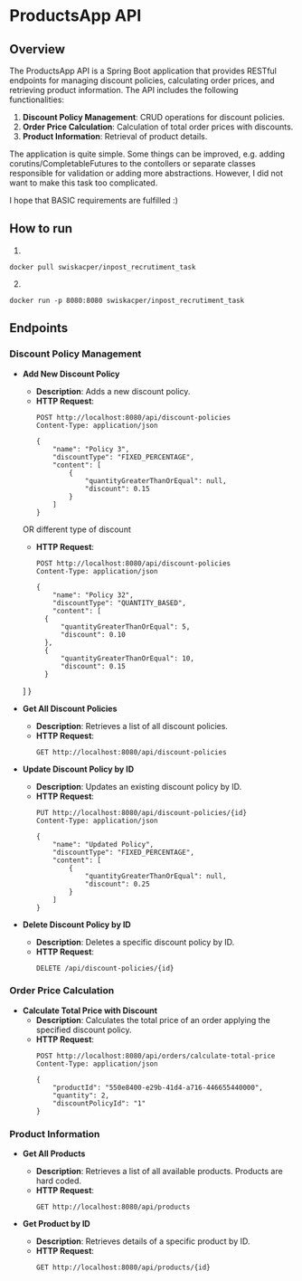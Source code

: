 # ProductsApp API

## Overview

The ProductsApp API is a Spring Boot application that provides RESTful endpoints for managing discount policies, calculating order prices, and retrieving product information. The API includes the following functionalities:

1. **Discount Policy Management**: CRUD operations for discount policies.
2. **Order Price Calculation**: Calculation of total order prices with discounts.
3. **Product Information**: Retrieval of product details.


The application is quite simple. Some things can be improved, e.g. adding corutins/CompletableFutures to the contollers or separate classes responsible for validation or adding more abstractions. However, I did not want to make this task too complicated.

I hope that BASIC requirements are fulfilled :) 

## How to run
1.
```
docker pull swiskacper/inpost_recrutiment_task
```

2. 
```
docker run -p 8080:8080 swiskacper/inpost_recrutiment_task
```


## Endpoints

### Discount Policy Management

- **Add New Discount Policy**
    - **Description**: Adds a new discount policy.
    - **HTTP Request**:
      ```http
      POST http://localhost:8080/api/discount-policies
      Content-Type: application/json
  
      {
          "name": "Policy 3",
          "discountType": "FIXED_PERCENTAGE",
          "content": [
              {
                  "quantityGreaterThanOrEqual": null,
                  "discount": 0.15
              }
          ]
      }
      ```

  OR different type of discount
    - **HTTP Request**:
      ```http
      POST http://localhost:8080/api/discount-policies
      Content-Type: application/json
  
      {
          "name": "Policy 32",
          "discountType": "QUANTITY_BASED",
          "content": [
        {
            "quantityGreaterThanOrEqual": 5,
            "discount": 0.10
        },
        {
            "quantityGreaterThanOrEqual": 10,
            "discount": 0.15
        }
  ]
  }
  
- **Get All Discount Policies**
    - **Description**: Retrieves a list of all discount policies.
    - **HTTP Request**:
      ```http
      GET http://localhost:8080/api/discount-policies
      ```

- **Update Discount Policy by ID**
    - **Description**: Updates an existing discount policy by ID.
    - **HTTP Request**:
      ```http
      PUT http://localhost:8080/api/discount-policies/{id}
      Content-Type: application/json
  
      {
          "name": "Updated Policy",
          "discountType": "FIXED_PERCENTAGE",
          "content": [
              {
                  "quantityGreaterThanOrEqual": null,
                  "discount": 0.25
              }
          ]
      }
      ```

- **Delete Discount Policy by ID**
    - **Description**: Deletes a specific discount policy by ID.
    - **HTTP Request**:
      ```http
      DELETE /api/discount-policies/{id}
      ```

### Order Price Calculation

- **Calculate Total Price with Discount**
    - **Description**: Calculates the total price of an order applying the specified discount policy.
    - **HTTP Request**:
      ```http
      POST http://localhost:8080/api/orders/calculate-total-price
      Content-Type: application/json
  
      {
          "productId": "550e8400-e29b-41d4-a716-446655440000",
          "quantity": 2,
          "discountPolicyId": "1"
      }
      ```
    
### Product Information

- **Get All Products**
    - **Description**: Retrieves a list of all available products. Products are hard coded.
    - **HTTP Request**:
      ```http
      GET http://localhost:8080/api/products
      ```

- **Get Product by ID**
    - **Description**: Retrieves details of a specific product by ID.
    - **HTTP Request**:
      ```http
      GET http://localhost:8080/api/products/{id}
      ```
      
